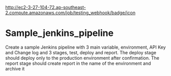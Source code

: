 http://ec2-3-27-104-72.ap-southeast-2.compute.amazonaws.com/job/testing_webhook/badge/icon


# Sample_jenkins_pipeline
Create a sample Jenkins pipeline with 3 main variable, environment, API Key and Change log and 3 stages, test, deploy and report. The deploy stage should deploy only to the production environment after confirmation. The report stage should create report in the name of the environment and archive it
